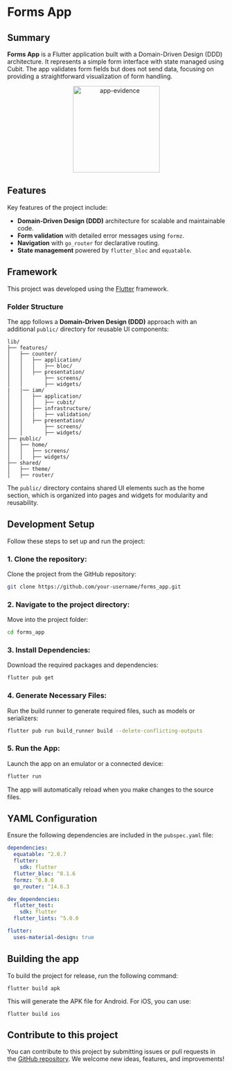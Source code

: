 # Forms App

## Summary

**Forms App** is a Flutter application built with a Domain-Driven Design (DDD) architecture. It represents a simple form interface with state managed using Cubit. The app validates form fields but does not send data, focusing on providing a straightforward visualization of form handling.

<p align="center">
  <img src="https://via.placeholder.com/200" alt="app-evidence" width="200"/>
</p>  

## Features

Key features of the project include:

- **Domain-Driven Design (DDD)** architecture for scalable and maintainable code.
- **Form validation** with detailed error messages using `formz`.
- **Navigation** with `go_router` for declarative routing.
- **State management** powered by `flutter_bloc` and `equatable`.

## Framework

This project was developed using the [Flutter](https://flutter.dev/) framework.

### Folder Structure

The app follows a **Domain-Driven Design (DDD)** approach with an additional `public/` directory for reusable UI components:

```plaintext
lib/
├── features/
│   ├── counter/
│   │   ├── application/
│   │   │   ├── bloc/
│   │   ├── presentation/
│   │       ├── screens/
│   │       ├── widgets/
|   |── iam/
│   │   ├── application/
│   │   │   ├── cubit/
│   │   ├── infrastructure/
│   │   |   ├── validation/
│   │   ├── presentation/
│   │       ├── screens/
│   │       ├── widgets/
├── public/
│   ├── home/
│   │   ├── screens/
│   │   ├── widgets/
├── shared/
│   ├── theme/
│   ├── router/
```

The `public/` directory contains shared UI elements such as the home section, which is organized into pages and widgets for modularity and reusability.

## Development Setup

Follow these steps to set up and run the project:

### 1. Clone the repository:
Clone the project from the GitHub repository:
```bash
git clone https://github.com/your-username/forms_app.git
```

### 2. Navigate to the project directory:
Move into the project folder: 
```bash
cd forms_app
```

### 3. Install Dependencies:
Download the required packages and dependencies:
```bash
flutter pub get
```

### 4. Generate Necessary Files:
Run the build runner to generate required files, such as models or serializers:
```bash
flutter pub run build_runner build --delete-conflicting-outputs
```

### 5. Run the App:
Launch the app on an emulator or a connected device:
```bash
flutter run
```
The app will automatically reload when you make changes to the source files.

## YAML Configuration
Ensure the following dependencies are included in the `pubspec.yaml` file:
```yaml 
dependencies:
  equatable: ^2.0.7
  flutter:
    sdk: flutter
  flutter_bloc: ^8.1.6
  formz: ^0.8.0
  go_router: ^14.6.3

dev_dependencies:
  flutter_test:
    sdk: flutter
  flutter_lints: ^5.0.0

flutter:
  uses-material-design: true
```

## Building the app
To build the project for release, run the following command:
```
flutter build apk
```
This will generate the APK file for Android. For iOS, you can use:
```
flutter build ios
```

## Contribute to this project
You can contribute to this project by submitting issues or pull requests in the [GitHub repository](https://github.com/GonzaloQu3dena/forms_app). We welcome new ideas, features, and improvements!
